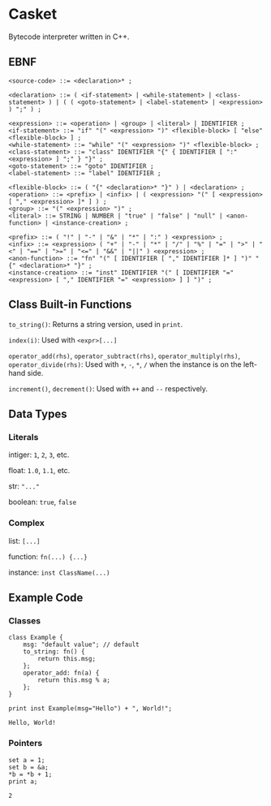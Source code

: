 # Casket #

Bytecode interpreter written in C++. 

## EBNF ##
```EBNF
<source-code> ::= <declaration>* ;

<declaration> ::= ( <if-statement> | <while-statement> | <class-statement> ) | ( ( <goto-statement> | <label-statement> | <expression> ) ";" ) ;

<expression> ::= <operation> | <group> | <literal> | IDENTIFIER ;
<if-statement> ::= "if" "(" <expression> ")" <flexible-block> [ "else" <flexible-block> ] ;
<while-statement> ::= "while" "(" <expression> ")" <flexible-block> ;
<class-statement> ::= "class" IDENTIFIER "{" { IDENTIFIER [ ":" <expression> ] ";" } "}" ;
<goto-statement> ::= "goto" IDENTIFIER ;
<label-statement> ::= "label" IDENTIFIER ;

<flexible-block> ::= ( "{" <declaration>* "}" ) | <declaration> ;
<operation> ::= <prefix> | <infix> | ( <expression> "(" [ <expression> [ "," <expression> ]* ] ) ;
<group> ::= "(" <expression> ")" ;
<literal> ::= STRING | NUMBER | "true" | "false" | "null" | <anon-function> | <instance-creation> ;

<prefix> ::= ( "!" | "-" | "&" | "*" | ":" ) <expression> ;
<infix> ::= <expression> ( "+" | "-" | "*" | "/" | "%" | "=" | ">" | "<" | "==" | ">=" | "<=" | "&&" | "||" ) <expression> ;
<anon-function> ::= "fn" "(" [ IDENTIFIER [ "," IDENTIFIER ]* ] ")" "{" <declaration>* "}" ;
<instance-creation> ::= "inst" IDENTIFIER "(" [ IDENTIFIER "=" <expression> [ "," IDENTIFIER "=" <expression> ] ] ")" ;

```

## Class Built-in Functions ##
```to_string()```:
Returns a string version, used in ```print```.

```index(i)```:
Used with ```<expr>[...]```

```operator_add(rhs)```, ```operator_subtract(rhs)```, ```operator_multiply(rhs)```, ```operator_divide(rhs)```:
Used with ```+```, ```-```, ```*```, ```/``` when the instance is on the left-hand side.

```increment()```, ```decrement()```:
Used with ```++``` and ```--``` respectively.

## Data Types ##

### Literals ###
intiger: ```1```, ```2```, ```3```, etc.

float: ```1.0```, ```1.1```, etc.

str: ```"..."```

boolean: ```true```, ```false```

### Complex ###
list: ```[...]```

function: ```fn(...) {...}```

instance: ```inst ClassName(...)```

## Example Code ##

### Classes ###

```
class Example {
    msg: "default value"; // default
    to_string: fn() {
        return this.msg;
    };
    operator_add: fn(a) {
        return this.msg % a;
    };
}

print inst Example(msg="Hello") + ", World!";
```
```
Hello, World!
```

### Pointers ###

```
set a = 1;
set b = &a;
*b = *b + 1;
print a;
```
```
2
```
